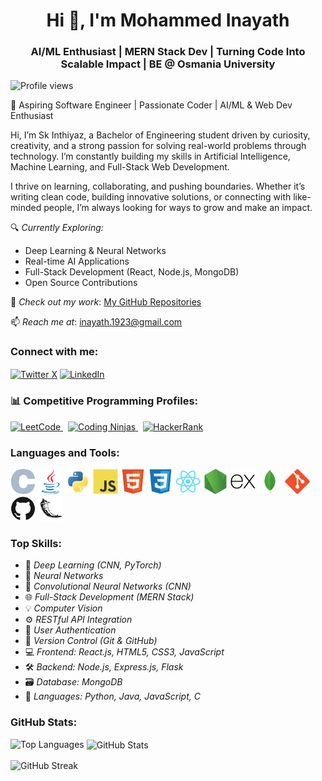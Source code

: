 <h1 align="center">Hi 👋, I'm Mohammed Inayath</h1>
<h3 align="center">AI/ML Enthusiast | MERN Stack Dev | Turning Code Into Scalable Impact | BE @ Osmania University</h3>

![Profile views](https://komarev.com/ghpvc/?username=MohammedI&color=blue)

<img src="https://media.giphy.com/media/K5kfQExKk731K/giphy.gif" width="300px" align="right" alt="">

🚀 Aspiring Software Engineer | Passionate Coder | AI/ML & Web Dev Enthusiast

Hi, I’m Sk Inthiyaz, a Bachelor of Engineering student driven by curiosity, creativity, and a strong passion for solving real-world problems through technology. I’m constantly building my skills in Artificial Intelligence, Machine Learning, and Full-Stack Web Development.

I thrive on learning, collaborating, and pushing boundaries. Whether it’s writing clean code, building innovative solutions, or connecting with like-minded people, I’m always looking for ways to grow and make an impact.

🔍 *Currently Exploring:*
- Deep Learning & Neural Networks
- Real-time AI Applications
- Full-Stack Development (React, Node.js, MongoDB)
- Open Source Contributions

💼 *Check out my work*: [My GitHub Repositories](https://github.com/sk-inthiyaz?tab=repositories)

📫 *Reach me at*: inayath.1923@gmail.com

<h3 align="left">Connect with me:</h3>
<p align="left">
<a href="https://x.com/SkInthiyaz777?t=5BiTMFem1QDGdjT04Uz7zQ&s=09" target="blank"><img align="center" src="https://raw.githubusercontent.com/rahuldkjain/github-profile-readme-generator/master/src/images/icons/Social/twitter.svg" alt="Twitter X" height="30" width="40" /></a>
<a href="https://www.linkedin.com/in/sk-inthiyaz-00104a278/" target="blank"><img align="center" src="https://raw.githubusercontent.com/rahuldkjain/github-profile-readme-generator/master/src/images/icons/Social/linked-in-alt.svg" alt="LinkedIn" height="30" width="40" /></a>
</p>

<h3 align="left">📊 Competitive Programming Profiles:</h3>
<p align="left">
  <a href="https://leetcode.com/u/inthiyaz_7/" target="_blank">
    <img src="https://cdn.iconscout.com/icon/free/png-256/leetcode-3521542-2944960.png" alt="LeetCode" width="40" height="40"/>
  </a>
  &nbsp;
  <a href="https://naukri.com/code360/profile/2504ae18-6b45-494b-ad2d-5a8d8bef65da" target="_blank">
    <img src="https://ninjasfiles.s3.amazonaws.com/0000000000000723.jpg" alt="Coding Ninjas" width="40" height="40"/>
  </a>
  &nbsp;
  <a href="https://www.hackerrank.com/profile/skinthiyaz777" target="_blank">
    <img src="https://cdn.worldvectorlogo.com/logos/hackerrank.svg" alt="HackerRank" width="40" height="40"/>
  </a>
</p>

<h3 align="left">Languages and Tools:</h3>
<p align="left"> 
  <img src="https://raw.githubusercontent.com/devicons/devicon/master/icons/c/c-original.svg" alt="C" width="40" height="40"/>
  <img src="https://raw.githubusercontent.com/devicons/devicon/master/icons/java/java-original.svg" alt="Java" width="40" height="40"/>
  <img src="https://raw.githubusercontent.com/devicons/devicon/master/icons/python/python-original.svg" alt="Python" width="40" height="40"/>
  <img src="https://raw.githubusercontent.com/devicons/devicon/master/icons/javascript/javascript-original.svg" alt="JavaScript" width="40" height="40"/>
  <img src="https://raw.githubusercontent.com/devicons/devicon/master/icons/html5/html5-original.svg" alt="HTML5" width="40" height="40"/>
  <img src="https://raw.githubusercontent.com/devicons/devicon/master/icons/css3/css3-original.svg" alt="CSS3" width="40" height="40"/>
  <img src="https://raw.githubusercontent.com/devicons/devicon/master/icons/react/react-original.svg" alt="React.js" width="40" height="40"/>
  <img src="https://raw.githubusercontent.com/devicons/devicon/master/icons/nodejs/nodejs-original.svg" alt="Node.js" width="40" height="40"/>
  <img src="https://raw.githubusercontent.com/devicons/devicon/master/icons/express/express-original.svg" alt="Express.js" width="40" height="40"/>
  <img src="https://raw.githubusercontent.com/devicons/devicon/master/icons/mongodb/mongodb-original.svg" alt="MongoDB" width="40" height="40"/>
  <img src="https://raw.githubusercontent.com/devicons/devicon/master/icons/git/git-original.svg" alt="Git" width="40" height="40"/>
  <img src="https://raw.githubusercontent.com/devicons/devicon/master/icons/github/github-original.svg" alt="GitHub" width="40" height="40"/>
  <img src="https://raw.githubusercontent.com/devicons/devicon/master/icons/flask/flask-original.svg" alt="Flask" width="40" height="40"/>
</p>

<h3 align="left">Top Skills:</h3>

- 🔬 *Deep Learning (CNN, PyTorch)*
- 🧠 *Neural Networks*
- 🧰 *Convolutional Neural Networks (CNN)*
- 🌐 *Full-Stack Development (MERN Stack)*
- 💡 *Computer Vision*
- ⚙ *RESTful API Integration*
- 🔐 *User Authentication*
- 📂 *Version Control (Git & GitHub)*
- 💻 *Frontend: React.js, HTML5, CSS3, JavaScript*
- 🛠 *Backend: Node.js, Express.js, Flask*
- 🗃 *Database: MongoDB*
- 📌 *Languages: Python, Java, JavaScript, C*

<h3 align="left">GitHub Stats:</h3>
<p><img align="left" src="https://github-readme-stats.vercel.app/api/top-langs?username=sk-inthiyaz&show_icons=true&locale=en&layout=compact" alt="Top Languages" /></p>
<p>&nbsp;<img align="center" src="https://github-readme-stats.vercel.app/api?username=sk-inthiyaz&show_icons=true&locale=en" alt="GitHub Stats" /></p>
<p><img align="center" src="https://github-readme-streak-stats.herokuapp.com/?user=sk-inthiyaz&" alt="GitHub Streak" /></p>
